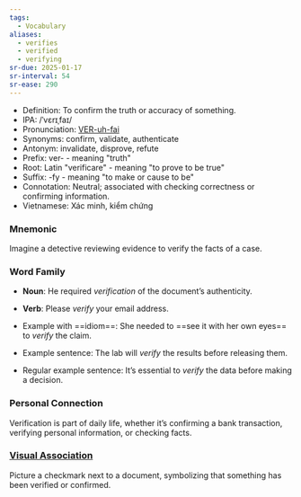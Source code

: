 ```yaml
---
tags:
  - Vocabulary
aliases:
  - verifies
  - verified
  - verifying
sr-due: 2025-01-17
sr-interval: 54
sr-ease: 290
---
```


- Definition: To confirm the truth or accuracy of something.
- IPA: /ˈvɛrɪˌfaɪ/
- Pronunciation: [VER-uh-fai](https://www.google.com/search?q=how+to+pronounce+verify)
- Synonyms: confirm, validate, authenticate
- Antonym: invalidate, disprove, refute
- Prefix: ver- - meaning "truth"
- Root: Latin "verificare" - meaning "to prove to be true"
- Suffix: -fy - meaning "to make or cause to be"
- Connotation: Neutral; associated with checking correctness or confirming information.
- Vietnamese: Xác minh, kiểm chứng

### Mnemonic

Imagine a detective reviewing evidence to verify the facts of a case.

### Word Family

- **Noun**: He required *verification* of the document’s authenticity.
- **Verb**: Please *verify* your email address.

- Example with ==idiom==: She needed to ==see it with her own eyes== to *verify* the claim.
- Example sentence: The lab will *verify* the results before releasing them.
- Regular example sentence: It’s essential to *verify* the data before making a decision.

### Personal Connection

Verification is part of daily life, whether it’s confirming a bank transaction, verifying personal information, or checking facts.

### [Visual Association](https://www.google.com/search?tbm=isch&q=verify)

Picture a checkmark next to a document, symbolizing that something has been verified or confirmed.
